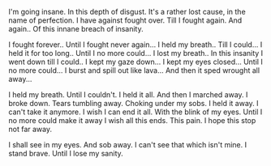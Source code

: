 I'm going insane.
In this depth of disgust.
It's a rather lost cause, in the name of perfection.
I have against fought over.
Till I fought again.
And again..
Of this innane breach of insanity.

I fought forever..
Until I fought never again...
I held my breath..
Till I could...
I held it for too long..
Until I no more could...
I lost my breath..
In this insanity
I went down till I could..
I kept my gaze down...
I kept my eyes closed...
Until I no more could...
I burst and spill out like lava...
And then it sped wrought all away...

I held my breath.
Until I couldn't.
I held it all.
And then I marched away.
I broke down.
Tears tumbling away.
Choking under my sobs.
I held it away.
I can't take it anymore.
I wish I can end it all.
With the blink of my eyes.
Until I no more could make it away
I wish all this ends.
This pain.
I hope this stop not far away.

I shall see in my eyes.
And sob away.
I can't see that which isn't mine.
I stand brave.
Until I lose my sanity.